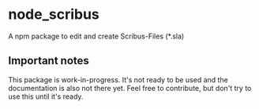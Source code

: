 # node_scribus
A npm package to edit and create Scribus-Files (*.sla)

## Important notes
This package is work-in-progress. It's not ready to be used and the documentation is also not there yet. Feel free to contribute, but don't try to use this until it's ready.
